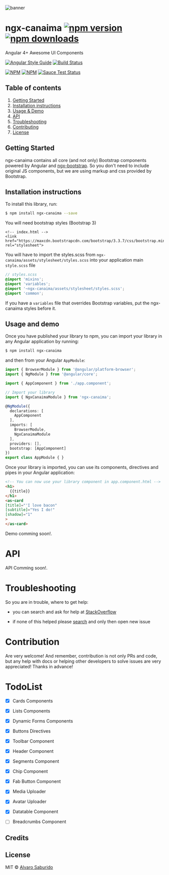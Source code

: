 ![banner](https://s3-eu-west-1.amazonaws.com/asaburido/ngx-canaima-github-banner-new.png)

# ngx-canaima [![npm version](https://badge.fury.io/js/ngx-canaima.svg)](http://badge.fury.io/js/ngx-canaima) [![npm downloads](https://img.shields.io/npm/dm/ngx-canaima.svg)](https://npmjs.org/ngx-canaima)

Angular 4+ Awesome UI Components 

[![Angular Style Guide](https://mgechev.github.io/angular2-style-guide/images/badge.svg)](https://angular.io/guide/styleguide)
[![Build Status](https://travis-ci.org/valor-software/ngx-canaima.svg?branch=master)](https://travis-ci.org/valor-software/ngx-canaima)
<!-- [![codecov](https://codecov.io/gh/valor-software/ngx-canaima/branch/development/graph/badge.svg)](https://codecov.io/gh/valor-software/ngx-canaima)
[![Dependency Status](https://david-dm.org/valor-software/ngx-canaima.svg)](https://david-dm.org/valor-software/ngx-canaima) -->

[![NPM](https://nodei.co/npm/ngx-canaima.png?downloads=true&downloadRank=true&stars=true)](https://npmjs.org/ngx-canaima)
[![NPM](https://nodei.co/npm-dl/ngx-canaima.png?height=3&months=6)](https://npmjs.org/ngx-canaima)
[![Sauce Test Status](https://saucelabs.com/browser-matrix/valorkin.svg)](https://saucelabs.com/u/valorkin)

## Table of contents
1. [Getting Started](#getting-started)
2. [Installation instructions](#installation-instructions)
3. [Usage & Demo](#usage--demo)
4. [API](#api)
5. [Troubleshooting](#troubleshooting)
6. [Contributing](#contribution)
7. [License](#license)

## Getting Started

ngx-canaima contains all core (and not only) Bootstrap components powered by Angular and [ngx-bootstrap](https://github.com/valor-software/ngx-bootstrap). So you don't need to include original JS components, but we are using markup and css provided by Bootstrap.

## Installation instructions

To install this library, run:

```bash
$ npm install ngx-canaima --save
```
You will need bootstrap styles (Bootstrap 3)

```
<!-- index.html -->
<link href="https://maxcdn.bootstrapcdn.com/bootstrap/3.3.7/css/bootstrap.min.css" rel="stylesheet">
```

You will have to import the styles.scss from `ngx-canaima/assets/stylesheet/styles.scss` into your application main `style.scss` file

```scss
// styles.scss
@import 'mixins';
@import 'variables';
@import '~ngx-canaima/assets/stylesheet/styles.scss';
@import 'common';
```

If you have a `variables` file that overrides Bootstrap variables, put the ngx-canaima styles before it.

## Usage and demo

Once you have published your library to npm, you can import your library in any Angular application by running:

```bash
$ npm install ngx-canaima
```

and then from your Angular `AppModule`:

```typescript
import { BrowserModule } from '@angular/platform-browser';
import { NgModule } from '@angular/core';

import { AppComponent } from './app.component';

// Import your library
import { NgxCanaimaModule } from 'ngx-canaima';

@NgModule({
  declarations: [
    AppComponent
  ],
  imports: [
    BrowserModule,
    NgxCanaimaModule
  ],
  providers: [],
  bootstrap: [AppComponent]
})
export class AppModule { }
```

Once your library is imported, you can use its components, directives and pipes in your Angular application:

```html
<!-- You can now use your library component in app.component.html -->
<h1>
  {{title}}
</h1>
<as-card
[title]="'I love bacon"
[subtitle]="Yes I do!"
[shadow]="1"
>
</as-card>
```

Demo comming soon!.

# API
API Comming soon!.

# Troubleshooting

So you are in trouble, where to get help:
- you can search and ask for help at [StackOverflow](https://stackoverflow.com/questions/tagged/ngx-canaima)

- if none of this helped please [search](https://github.com/alvarosaburido/ngx-canaima/issues) and only then open new issue

# Contribution

Are very welcome! And remember, contribution is not only PRs and code, but any help with docs or helping other developers to solve issues are very appreciated! Thanks in advance!

# TodoList

- [X] Cards Components
- [X] Lists Components
- [X] Dynamic Forms Components
- [X] Buttons Directives
- [X] Toolbar Component
- [X] Header Component
- [X] Segments Component
- [X] Chip Component
- [X] Fab Button Component
- [X] Media Uploader
- [X] Avatar Uploader
- [X] Datatable Component
- [ ] Breadcrumbs Component


## Credits


## License

MIT © [Alvaro Saburido](mailto:alvaro.saburido@gmail.com)

